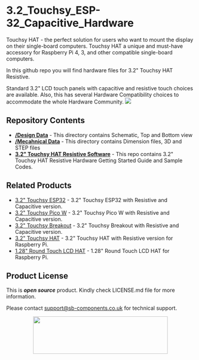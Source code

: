 # 3.2_Touchsy_ESP-32_Capacitive_Hardware

Touchsy HAT - the perfect solution for users who want to mount the display on their single-board computers. Touchsy HAT a unique and must-have accessory for Raspberry Pi 4, 3, and other compatible single-board computers. 

In this github repo you will find hardware files for 3.2" Touchsy HAT Resistive.

Standard 3.2" LCD touch panels with capacitive and resistive touch choices are available. Also, this has several Hardware Compatibility choices to accommodate the whole Hardware Community. 
<img src = "https://cdn.shopify.com/s/files/1/1217/2104/files/Touchsy.png?v=1676717838"/>

## Repository Contents

* [**/Design Data**](https://github.com/sbcshop/3.2_Touchsy_HAT_Resistive_Hardware/tree/main/Design%20Data) - This directory contains Schematic, Top and Bottom view
* [**/Mecahnical Data**](https://github.com/sbcshop/3.2_Touchsy_HAT_Resistive_Hardware/tree/main/Mechanical%20Data) - This directory contains Dimension files, 3D and STEP files
* [**3.2" Touchsy HAT Resistive Software**](https://github.com/sbcshop/3.2_Touchsy_HAT_Resistive_Software) - This repo contains 3.2" Touchsy HAT Resistive Hardware Getting Started Guide and Sample Codes.

## Related Products
   * [3.2" Touchsy ESP32](https://shop.sb-components.co.uk/products/touchsy-3-2-lcd-display-for-all-sbcs-mcus?variant=40536352096339) - 3.2" Touchsy ESP32 with Resistive and Capacitive version. 
   * [3.2" Touchsy Pico W](https://shop.sb-components.co.uk/products/touchsy-3-2-lcd-display-for-all-sbcs-mcus?variant=40536352129107) - 3.2" Touchsy Pico W with Resistive and Capacitive version.
   * [3.2" Touchsy Breakout](https://shop.sb-components.co.uk/products/touchsy-3-2-lcd-display-for-all-sbcs-mcus?variant=40536352161875) - 3.2" Touchsy Breakout with Resistive and Capacitive version.
   * [3.2" Touchsy HAT](https://shop.sb-components.co.uk/products/touchsy-3-2-lcd-display-for-all-sbcs-mcus?variant=40536352063571) - 3.2" Touchsy HAT with Resistive version for Raspberry Pi.
   * [1.28" Round Touch LCD HAT](https://shop.sb-components.co.uk/products/1-28-round-touch-lcd-hat-for-raspberry-pi?_pos=1&_sid=b6ecd2f9c&_ss=r) - 1.28" Round Touch LCD HAT for Raspberry Pi.

## Product License

This is ***open source*** product. Kindly check LICENSE.md file for more information.

Please contact support@sb-components.co.uk for technical support.
<p align="center">
  <img width="360" height="100" src="https://cdn.shopify.com/s/files/1/1217/2104/files/Logo_sb_component_3.png?v=1666086771&width=300">
</p>
